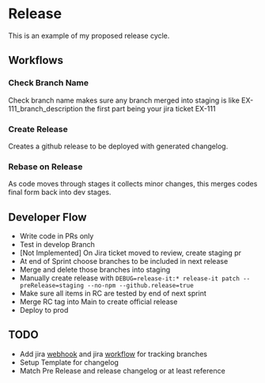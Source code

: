 # Release
This is an example of my proposed release cycle.

## Workflows
### Check Branch Name
Check branch name makes sure any branch merged into staging is like EX-111_branch_description
the first part being your jira ticket EX-111

### Create Release
Creates a github release to be deployed with generated changelog.

### Rebase on Release
As code moves through stages it collects minor changes, this merges codes final form back into dev stages.

## Developer Flow

 - Write code in PRs only
 - Test in develop Branch
 - [Not Implemented] On Jira ticket moved to review, create staging pr
 - At end of Sprint choose branches to be included in next release
 - Merge and delete those branches into staging
 - Manually create release with `DEBUG=release-it:* release-it patch --preRelease=staging --no-npm --github.release=true`
 - Make sure all items in RC are tested by end of next sprint
 - Merge RC tag into Main to create official release
 - Deploy to prod
 
 ## TODO
 
 - Add jira [webhook](https://developer.atlassian.com/server/jira/platform/webhooks/) and jira [workflow](https://github.com/parkhub/save-repo-for-jira-action/blob/master/index.js) for tracking branches 
 - Setup Template for changelog
 - Match Pre Release and release changelog or at least reference
